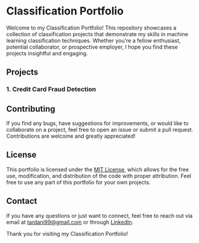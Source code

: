 # Classification Portfolio

Welcome to my Classification Portfolio! This repository showcases a collection of classification projects that demonstrate my skills in machine learning classification techniques. Whether you're a fellow enthusiast, potential collaborator, or prospective employer, I hope you find these projects insightful and engaging.

## Projects

### 1. Credit Card Fraud Detection

<!--

- **Description**: Implemented a spam email detection system using a combination of Naive Bayes and Support Vector Machine (SVM) algorithms. Achieved an accuracy of 95% on a benchmark dataset.
- **Technologies**: Python, scikit-learn
- **Link**: https://www.kaggle.com/datasets/mlg-ulb/creditcardfraud

### 2. Customer Churn Prediction
- **Description**: Developed a predictive model to identify customers likely to churn from a telecom company. Explored various classification algorithms including Logistic Regression, Decision Trees, and Random Forests to achieve the best performance.
- **Technologies**: Python, scikit-learn, pandas

### 3. Image Classification with Convolutional Neural Networks (CNN)
- **Description**: Built a CNN model to classify images of cats and dogs with over 90% accuracy. Explored different architectures, data augmentation techniques, and transfer learning strategies.
- **Technologies**: Python, TensorFlow, Keras, Computer Vision
-->
## Contributing

If you find any bugs, have suggestions for improvements, or would like to collaborate on a project, feel free to open an issue or submit a pull request. Contributions are welcome and greatly appreciated!

## License

This portfolio is licensed under the [MIT License](LICENSE), which allows for the free use, modification, and distribution of the code with proper attribution. Feel free to use any part of this portfolio for your own projects.

## Contact

If you have any questions or just want to connect, feel free to reach out via email at [tardani99@gmail.com](mailto:tardani99@gmail.com) or through [LinkedIn](https://www.linkedin.com/in/danieltar18/).

Thank you for visiting my Classification Portfolio!
